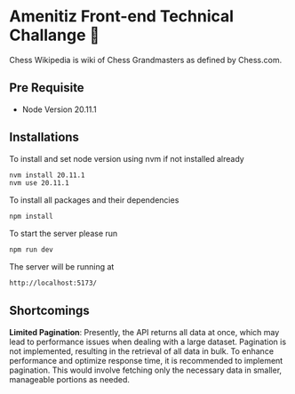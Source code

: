 # Amenitiz Front-end Technical Challange 🚀
Chess Wikipedia is wiki of Chess Grandmasters as defined by Chess.com.

## Pre Requisite
- Node Version 20.11.1

## Installations

To install and set node version using nvm if not installed already
```bash
nvm install 20.11.1
nvm use 20.11.1
```

To install all packages and their dependencies
```bash
npm install
```

To start the server please run
```bash
npm run dev
```

The server will be running at
```bash
http://localhost:5173/
```

## Shortcomings
**Limited Pagination**: Presently, the API returns all data at once, which may lead to performance issues when dealing with a large dataset. Pagination is not implemented, resulting in the retrieval of all data in bulk. To enhance performance and optimize response time, it is recommended to implement pagination. This would involve fetching only the necessary data in smaller, manageable portions as needed.
